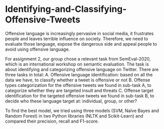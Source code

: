 # Identifying-and-Classifying-Offensive-Tweets
Offensive language is increasingly pervasive in social media, it frustrates people and leaves terrible influence on society. Therefore, we need to evaluate those language, expose the dangerous side and appeal people to avoid using offensive language.

For assignment 2, our group chose a relevant task from SemEval-2020, which is an international workshop on semantic evaluation. The task is about identifying and categorizing offensive language on Twitter. There are three tasks in total:
A.	Offensive language identification:
based on all the data we have, to classify whether a tweet is offensive or not 
B.	Offense types categorization
for the offensive tweets we found in sub-task A, to categorize whether they are targeted insult and threats
C.	Offense target identification
for the targeted offensive tweets we found in sub-task B, to decide who these language target at: individual, group, or other?

To find the best model, we tried using three models (SVM, Naïve Bayes and Random Forest) in two Python libraries (NLTK and Scikit-Learn) and compared their precision, recall and F1-score. 
